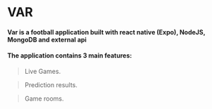 # VAR
#### Var is a football application built with react native (Expo), NodeJS, MongoDB and external api
#### The application contains 3 main features:
> Live Games.

> Prediction results.

> Game rooms.

